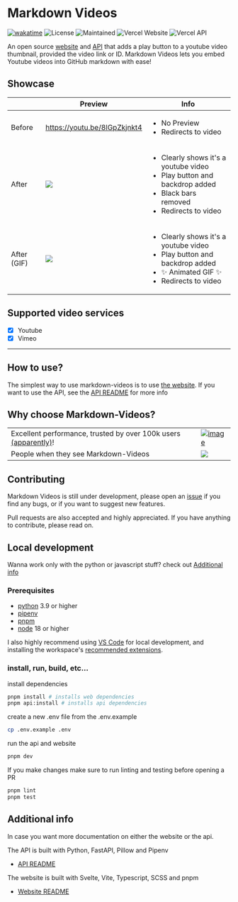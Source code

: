 # Markdown Videos

[![wakatime](https://wakatime.com/badge/github/Snailedlt/Markdown-Videos.svg)](https://wakatime.com/badge/github/Snailedlt/Markdown-Videos)
![License](https://img.shields.io/badge/license-MIT-blue)
![Maintained](https://img.shields.io/badge/Maintained%3F-yes-green.svg) ![Vercel Website](https://therealsujitk-vercel-badge.vercel.app/?app=markdown-videos-web&name=web) ![Vercel API](https://therealsujitk-vercel-badge.vercel.app/?app=markdown-videos&name=api)

An open source [website](http://markdown-videos.jorgenkh.no/) and [API](http://markdown-videos-api.jorgenkh.no/) that adds a play button to a youtube video thumbnail, provided the video link or ID.
Markdown Videos lets you embed Youtube videos into GitHub markdown with ease!

## Showcase

||Preview|Info|
|--|--|--|
|Before|https://youtu.be/8lGpZkjnkt4|<ul><li>No Preview</li><li>Redirects to video</li></ul>|
|After|[![](http://markdown-videos-api.jorgenkh.no/youtube/8lGpZkjnkt4)](https://youtu.be/8lGpZkjnkt4)|<ul><li>Clearly shows it's a youtube video</li><li>Play button and backdrop added</li><li>Black bars removed</li><li>Redirects to video</li></ul>|
|After (GIF)|[![](http://markdown-videos-api.jorgenkh.no/youtube/8lGpZkjnkt4.gif)](https://youtu.be/8lGpZkjnkt4.gif)|<ul><li>Clearly shows it's a youtube video</li><li>Play button and backdrop added</li><li>:sparkles: Animated GIF :sparkles: </li><li>Redirects to video</li></ul>|

## Supported video services

- [x] Youtube
- [x] Vimeo

---

## How to use?

The simplest way to use markdown-videos is to use [the website](http://markdown-videos.jorgenkh.no/). If you want to use the API, see the [API README](https://github.com/Snailedlt/Markdown-Videos/blob/main/apps/api/README.md) for more info

## Why choose Markdown-Videos?

| | |
|-|-|
| Excellent performance, trusted by over 100k users [(apparently)](https://www.apianalytics.dev/dashboard/fb1f330ea13b4f4c91a8de83895e56e3)! | [![image](https://github.com/Snailedlt/Markdown-Videos/assets/43886029/9056298c-46b3-4926-b811-ef73db48faa4)](https://www.apianalytics.dev/dashboard/fb1f330ea13b4f4c91a8de83895e56e3) |
| People when they see Markdown-Videos | [![](https://i.imgur.com/iYqimOz.jpg)](https://imgur.com/gallery/1oi2Lth) |



## Contributing

Markdown Videos is still under development, please open an [issue](https://github.com/Snailedlt/Markdown-Videos/issues) if you find any bugs, or if you want to suggest new features.

Pull requests are also accepted and highly appreciated. If you have anything to contribute, please read on.

## Local development

Wanna work only with the python or javascript stuff? check out [Additional info](#additional-info)

### Prerequisites

- [python](https://www.python.org/downloads/) 3.9 or higher
- [pipenv](https://pipenv.pypa.io/en/latest/)
- [pnpm](https://pnpm.io/installation)
- [node](https://nodejs.org/en) 18 or higher

I also highly recommend using [VS Code](https://code.visualstudio.com/) for local development, and installing the workspace's [recommended extensions](https://code.visualstudio.com/docs/editor/extension-marketplace#_recommended-extensions).

### install, run, build, etc...

install dependencies

```sh
pnpm install # installs web dependencies
pnpm api:install # installs api dependencies
```

create a new .env file from the .env.example

```sh
cp .env.example .env
```

run the api and website

```sh
pnpm dev
```

If you make changes make sure to run linting and testing before opening a PR

```sh
pnpm lint
pnpm test
```

## Additional info

In case you want more documentation on either the website or the api.

The API is built with Python, FastAPI, Pillow and Pipenv
- [API README](https://github.com/Snailedlt/Markdown-Videos/blob/main/apps/api/README.md)

The website is built with Svelte, Vite, Typescript, SCSS and pnpm
- [Website README](https://github.com/Snailedlt/Markdown-Videos/blob/main/apps/web/README.md)
